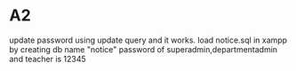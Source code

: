 # A2
update password using update query and it works.
load notice.sql in xampp by creating db name "notice"
password of superadmin,departmentadmin and teacher is 12345
